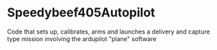 # Speedybeef405Autopilot
Code that sets up, calibrates, arms and launches a delivery and capture type mission involving the ardupilot "plane" software
